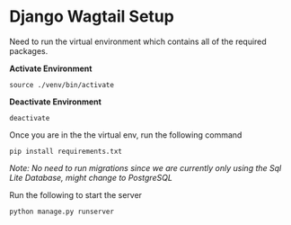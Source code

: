 # Django Wagtail Setup
Need to run the virtual environment which contains all of the required packages.

**Activate Environment**

```source ./venv/bin/activate```

**Deactivate Environment**

```deactivate```

Once you are in the the virtual env, run the following command

```pip install requirements.txt```

_Note: No need to run migrations since we are currently only using the Sql Lite Database, might change to PostgreSQL_

Run the following to start the server

```python manage.py runserver```
